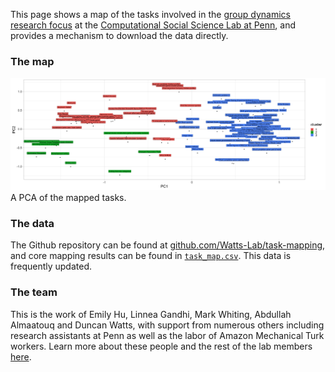 This page shows a map of the tasks involved in the [group dynamics research focus](https://css.seas.upenn.edu/project/group-dynamics/) at the [Computational Social Science Lab at Penn](https://css.seas.upenn.edu), and provides a mechanism to download the data directly.

### The map
![PCA of mapped tasks](task-map.png)
A PCA of the mapped tasks.

### The data
The Github repository can be found at [github.com/Watts-Lab/task-mapping](https://github.com/Watts-Lab/task-mapping), and core mapping results can be found in [`task_map.csv`](https://github.com/Watts-Lab/task-mapping/blob/master/task_map.csv). This data is frequently updated.  

### The team
This is the work of Emily Hu, Linnea Gandhi, Mark Whiting, Abdullah Almaatouq and Duncan Watts, with support from numerous others including research assistants at Penn as well as the labor of Amazon Mechanical Turk workers. Learn more about these people and the rest of the lab members [here](https://css.seas.upenn.edu/people/). 
